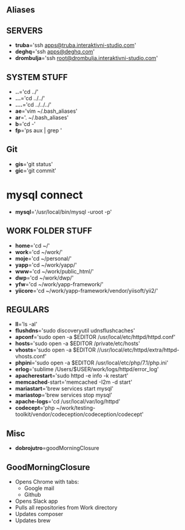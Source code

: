 Aliases
-------

## SERVERS
- **truba**='ssh apps@truba.interaktivni-studio.com'
- **deghq**='ssh apps@deghq.com'
- **drombulja**='ssh root@drombulja.interaktivni-studio.com'

## SYSTEM STUFF
- **..**='cd ../'
- **...**='cd ../../'
- **....**='cd ../../../'
- **ae**='vim ~/.bash_aliases'
- **ar**='. ~/.bash_aliases'
- **b**='cd -'
- **fp**='ps aux | grep '

## Git
- **gis**='git status'
- **gic**='git commit'

# mysql connect
- **mysql**='/usr/local/bin/mysql -uroot -p'

## WORK FOLDER STUFF
- **home**='cd ~/'
- **work**='cd ~/work/'
- **moje**='cd ~/personal/'
- **yapp**='cd ~/work/yapp/'
- **www**='cd ~/work/public_html/'
- **dwp**='cd ~/work/dwp/'
- **yfw**='cd ~/work/yapp-framework/'
- **yiicore**='cd ~/work/yapp-framework/vendor/yiisoft/yii2/'

## REGULARS
- **ll**='ls -al'
- **flushdns**='sudo discoveryutil udnsflushcaches'
- **apconf**='sudo open -a $EDITOR /usr/local/etc/httpd/httpd.conf'
- **hosts**='sudo open -a $EDITOR /private/etc/hosts'
- **vhosts**='sudo open -a $EDITOR //usr/local/etc/httpd/extra/httpd-vhosts.conf'
- **phpini**='sudo open -a $EDITOR /usr/local/etc/php/7.1/php.ini'
- **erlog**='sublime /Users/$USER/work/logs/httpd/error_log'
- **apacherestart**='sudo httpd -e info -k restart'
- **memcached**-start='memcached -I2m -d start'
- **mariastart**='brew services start mysql'
- **mariastop**='brew services stop mysql'
- **apache-logs**='cd /usr/local/var/log/httpd'
- **codecept**='php ~/work/testing-toolkit/vendor/codeception/codeception/codecept'

## Misc
- **dobrojutro**=goodMorningClosure

## GoodMorningClosure

- Opens Chrome with tabs:
	- Google mail
	- Github
- Opens Slack app
- Pulls all repositories from Work directory
- Updates composer
- Updates brew

